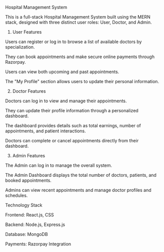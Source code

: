 Hospital Management System

This is a full-stack Hospital Management System built using the MERN stack, designed with three distinct user roles: User, Doctor, and Admin.

1. User Features

Users can register or log in to browse a list of available doctors by specialization.

They can book appointments and make secure online payments through Razorpay.

Users can view both upcoming and past appointments.

The "My Profile" section allows users to update their personal information.

2. Doctor Features

Doctors can log in to view and manage their appointments.

They can update their profile information through a personalized dashboard.

The dashboard provides details such as total earnings, number of appointments, and patient interactions.

Doctors can complete or cancel appointments directly from their dashboard.

3. Admin Features

The Admin can log in to manage the overall system.

The Admin Dashboard displays the total number of doctors, patients, and booked appointments.

Admins can view recent appointments and manage doctor profiles and schedules.

Technology Stack

Frontend: React.js, CSS

Backend: Node.js, Express.js

Database: MongoDB

Payments: Razorpay Integration

